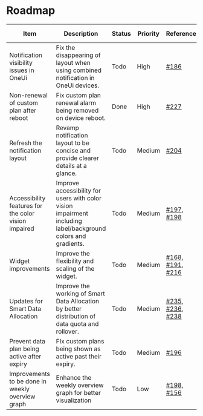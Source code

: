 # Roadmap

| Item | Description | Status | Priority | Reference | Expected release |
| ---- | ----------- | ------ | -------- | --------- | ---------------- |
| Notification visibility issues in OneUi | Fix the disappearing of layout when using combined notification in OneUi devices. | Todo | High | [#186](https://github.com/itsdrnoob/DataMonitor/issues/186) | v2.5.0 |
| Non-renewal of custom plan after reboot | Fix custom plan renewal alarm being removed on device reboot. | Done | High | [#227](https://github.com/itsdrnoob/DataMonitor/issues/227) | v2.5.0 |
| Refresh the notification layout | Revamp notification layout to be concise and provide clearer details at a glance. | Todo | Medium | [#204](https://github.com/itsdrnoob/DataMonitor/issues/204) | N/A |
| Accessibility features for the color vision impaired | Improve accessibility for users with color vision impairment including label/background colors and gradients. | Todo | Medium | [#197](https://github.com/itsdrnoob/DataMonitor/issues/197), [#198](https://github.com/itsdrnoob/DataMonitor/issues/198) | N/A |
| Widget improvements | Improve the flexibility and scaling of the widget. | Todo | Medium | [#168](https://github.com/itsdrnoob/DataMonitor/issues/168), [#191](https://github.com/itsdrnoob/DataMonitor/issues/191), [#216](https://github.com/itsdrnoob/DataMonitor/issues/216) | N/A |
| Updates for Smart Data Allocation | Improve the working of Smart Data Allocation by better distribution of data quota and rollover. | Todo | Medium | [#235](https://github.com/itsdrnoob/DataMonitor/issues/235), [#236](https://github.com/itsdrnoob/DataMonitor/issues/236), [#238](https://github.com/itsdrnoob/DataMonitor/issues/238) | N/A |
| Prevent data plan being active after expiry | FIx custom plans being shown as active past their expiry. | Todo | Medium | [#196](https://github.com/itsdrnoob/DataMonitor/issues/196) | N/A |
| Improvements to be done in weekly overview graph | Enhance the weekly overview graph for better visualization | Todo | Low | [#198](https://github.com/itsdrnoob/DataMonitor/issues/198), [#156](https://github.com/itsdrnoob/DataMonitor/issues/156) | N/A |